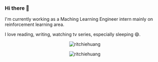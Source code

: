 ### Hi there 👋

<!--
**RITCHIEHuang/ritchiehuang** is a ✨ _special_ ✨ repository because its `README.md` (this file) appears on your GitHub profile.

Here are some ideas to get you started:

- 🔭 I’m currently working on ...
- 🌱 I’m currently learning ...
- 👯 I’m looking to collaborate on ...
- 🤔 I’m looking for help with ...
- 💬 Ask me about ...
- 📫 How to reach me: ...
- 😄 Pronouns: ...
- ⚡ Fun fact: ...
-->


I'm currently working as a Maching Learning Engineer intern mainly on reinforcement learning area.

I love reading, writing, watching tv series, especially sleeping 😄.

<p align="center"><img align="center" src="https://github-readme-stats.vercel.app/api/top-langs/?username=ritchiehuang&layout=compact&hide=html" alt="ritchiehuang" /></p>

<p align="center"><img src="https://github-readme-stats.vercel.app/api?username=ritchiehuang&show_icons=true" alt="ritchiehuang" /></p>

